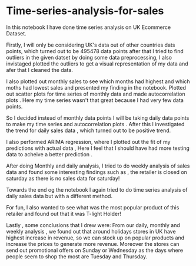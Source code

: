 # Time-series-analysis-for-sales
In this notebook I have done time series analysis on UK Ecommerce Dataset.

Firstly, I will only be considering UK's data out of other countries dats points, which turned out to be 495478 data points
after that I tried to find outliers in the given datset by doing some data preprocessing, I also invistaged plotted the outliers to get a visual representation of my data and afer that I cleaned the data. 

I also plotted out monthly sales to see which months had highest and which moths had lowest sales and presented my finding in the notebook. Plotted out scatter plots for time series of monthly data and made autocorrelation plots . Here my time series wasn't that great because I had very few data points.

So I decided instead of monthly data points I will be taking daily data points to make my time series and autocorrelation plots . After this I investigated the trend for daily sales data , which turned out to be positive trend. 

I also performed ARIMA regression, where I plotted out the fit of my predictions with actual data , Here I feel that I should have had more testing data to acheive a better prediction . 

After doing Monthly and daily analysis, I tried to do weekly analysis of sales data and found some interesting findings such as , the retailer is closed on saturday as there is no sales data for saturday!

Towards the end og the notebook I again tried to do time series analysis of daily sales data but with a different method. 

For fun, I also wanted to see what was the most popular product of this retailer and found out that it was T-light Holder!

Lastly , some conclusions that I drew were: 
From our daily, monthly and weekly analysis , we found out that around holidays stores in UK have highest increase in revenue, so we can stock up on popular products and increase the prices to generate more revenue. Moreover the stores can send out promotional offers on Sunday or Wednesday as the days where people seem to shop the most are Tuesday and Thursday.





